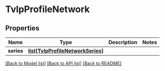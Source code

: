 # TvlpProfileNetwork

## Properties
Name | Type | Description | Notes
------------ | ------------- | ------------- | -------------
**series** | [**list[TvlpProfileNetworkSeries]**](TvlpProfileNetworkSeries.md) |  | 

[[Back to Model list]](../README.md#documentation-for-models) [[Back to API list]](../README.md#documentation-for-api-endpoints) [[Back to README]](../README.md)


